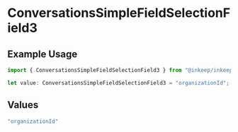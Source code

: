 # ConversationsSimpleFieldSelectionField3

## Example Usage

```typescript
import { ConversationsSimpleFieldSelectionField3 } from "@inkeep/inkeep-analytics/models/components";

let value: ConversationsSimpleFieldSelectionField3 = "organizationId";
```

## Values

```typescript
"organizationId"
```